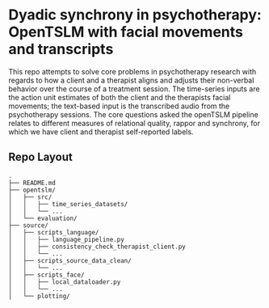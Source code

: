 # Dyadic synchrony in psychotherapy: OpenTSLM with facial movements and transcripts
This repo attempts to solve core problems in psychotherapy research with regards to how a client and a therapist aligns and adjusts their non-verbal behavior over the course of a treatment session. 
The time-series inputs are the action unit estimates of both the client and the therapists facial movements; the text-based input is the transcribed audio from the psychotherapy sessions.
The core questions asked the openTSLM pipeline relates to different measures of relational quality, rappor and synchrony, for which we have client and therapist self-reported labels.

## Repo Layout
```
.
├── README.md
├── opentslm/
│   ├── src/
│   │   ├── time_series_datasets/
│   │   └── ...
│   └── evaluation/
├── source/
│   ├── scripts_language/
│   │   ├── language_pipeline.py
│   │   ├── consistency_check_therapist_client.py
│   │   └── ...
│   ├── scripts_source_data_clean/
│   │   └── ...
│   ├── scripts_face/
│   │   ├── local_dataloader.py
│   │   └── ...
│   └── plotting/


